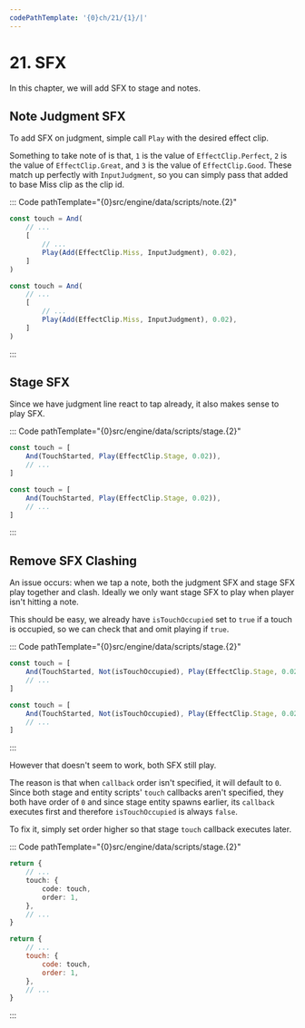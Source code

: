 ```yaml
---
codePathTemplate: '{0}ch/21/{1}/|'
---
```


# 21. SFX

In this chapter, we will add SFX to stage and notes.

## Note Judgment SFX

To add SFX on judgment, simple call `Play` with the desired effect clip.

Something to take note of is that, `1` is the value of `EffectClip.Perfect`, `2` is the value of `EffectClip.Great`, and `3` is the value of `EffectClip.Good`. These match up perfectly with `InputJudgment`, so you can simply pass that added to base Miss clip as the clip id.

::: Code pathTemplate="{0}src/engine/data/scripts/note.{2}"

```ts
const touch = And(
    // ...
    [
        // ...
        Play(Add(EffectClip.Miss, InputJudgment), 0.02),
    ]
)
```

```js
const touch = And(
    // ...
    [
        // ...
        Play(Add(EffectClip.Miss, InputJudgment), 0.02),
    ]
)
```

:::

## Stage SFX

Since we have judgment line react to tap already, it also makes sense to play SFX.

::: Code pathTemplate="{0}src/engine/data/scripts/stage.{2}"

```ts
const touch = [
    And(TouchStarted, Play(EffectClip.Stage, 0.02)),
    // ...
]
```

```js
const touch = [
    And(TouchStarted, Play(EffectClip.Stage, 0.02)),
    // ...
]
```

:::

## Remove SFX Clashing

An issue occurs: when we tap a note, both the judgment SFX and stage SFX play together and clash. Ideally we only want stage SFX to play when player isn't hitting a note.

This should be easy, we already have `isTouchOccupied` set to `true` if a touch is occupied, so we can check that and omit playing if `true`.

::: Code pathTemplate="{0}src/engine/data/scripts/stage.{2}"

```ts
const touch = [
    And(TouchStarted, Not(isTouchOccupied), Play(EffectClip.Stage, 0.02)),
    // ...
]
```

```js
const touch = [
    And(TouchStarted, Not(isTouchOccupied), Play(EffectClip.Stage, 0.02)),
    // ...
]
```

:::

However that doesn't seem to work, both SFX still play.

The reason is that when `callback` order isn't specified, it will default to `0`. Since both stage and entity scripts' `touch` callbacks aren't specified, they both have order of `0` and since stage entity spawns earlier, its `callback` executes first and therefore `isTouchOccupied` is always `false`.

To fix it, simply set order higher so that stage `touch` callback executes later.

::: Code pathTemplate="{0}src/engine/data/scripts/stage.{2}"

```ts
return {
    // ...
    touch: {
        code: touch,
        order: 1,
    },
    // ...
}
```

```js
return {
    // ...
    touch: {
        code: touch,
        order: 1,
    },
    // ...
}
```

:::
